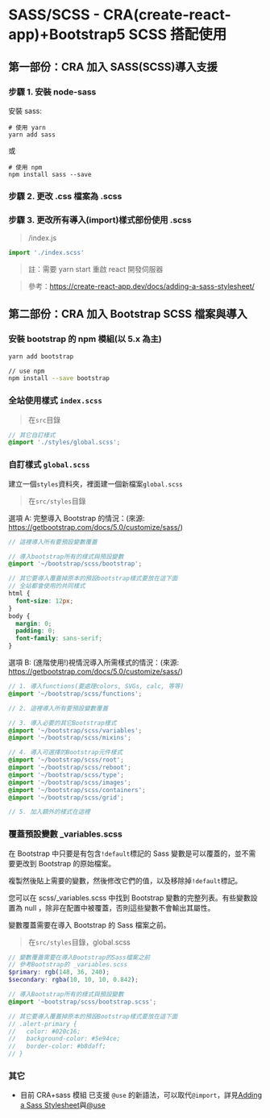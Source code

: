 # SASS/SCSS - CRA(create-react-app)+Bootstrap5 SCSS 搭配使用

## 第一部份：CRA 加入 SASS(SCSS)導入支援

### 步驟 1. 安裝 node-sass

安裝 sass:

```
# 使用 yarn
yarn add sass

```

或

```
# 使用 npm
npm install sass --save
```

### 步驟 2. 更改 .css 檔案為 .scss

### 步驟 3. 更改所有導入(import)樣式部份使用 .scss

> /index.js

```js
import './index.scss'
```

> 註：需要 yarn start 重啟 react 開發伺服器

> 參考：https://create-react-app.dev/docs/adding-a-sass-stylesheet/

## 第二部份：CRA 加入 Bootstrap SCSS 檔案與導入

### 安裝 bootstrap 的 npm 模組(以 5.x 為主)

```sh
yarn add bootstrap

// use npm
npm install --save bootstrap
```

### 全站使用樣式 `index.scss`

> 在`src`目錄

```scss
// 其它自訂樣式
@import './styles/global.scss';
```

### 自訂樣式 `global.scss`

建立一個`styles`資料夾，裡面建一個新檔案`global.scss`

> 在`src/styles`目錄

選項 A: 完整導入 Bootstrap 的情況：(來源: https://getbootstrap.com/docs/5.0/customize/sass/)

```scss
// 這裡導入所有要預設變數覆蓋

// 導入bootstrap所有的樣式與預設變數
@import '~/bootstrap/scss/bootstrap';

// 其它要導入覆蓋掉原本的預設bootstrap樣式要放在這下面
// 全站都會使用的共同樣式
html {
  font-size: 12px;
}
body {
  margin: 0;
  padding: 0;
  font-family: sans-serif;
}
```

選項 B: (進階使用!)視情況導入所需樣式的情況：(來源: https://getbootstrap.com/docs/5.0/customize/sass/)

```scss
// 1. 導入functions(要處理colors, SVGs, calc, 等等)
@import '~/bootstrap/scss/functions';

// 2. 這裡導入所有要預設變數覆蓋

// 3. 導入必要的其它Bootstrap樣式
@import '~/bootstrap/scss/variables';
@import '~/bootstrap/scss/mixins';

// 4. 導入可選擇的Bootstrap元件樣式
@import '~/bootstrap/scss/root';
@import '~/bootstrap/scss/reboot';
@import '~/bootstrap/scss/type';
@import '~/bootstrap/scss/images';
@import '~/bootstrap/scss/containers';
@import '~/bootstrap/scss/grid';

// 5. 加入額外的樣式在這裡
```

### 覆蓋預設變數 \_variables.scss

在 Bootstrap 中只要是有包含`!default`標記的 Sass 變數是可以覆蓋的，並不需要更改到 Bootstrap 的原始檔案。

複製然後貼上需要的變數，然後修改它們的值，以及移除掉`!default`標記。

您可以在 scss/\_variables.scss 中找到 Bootstrap 變數的完整列表。有些變數設置為 null ，除非在配置中被覆蓋，否則這些變數不會輸出其屬性。

變數覆蓋需要在導入 Bootstrap 的 Sass 檔案之前。

> 在`src/styles`目錄，global.scss

```scss
// 變數覆蓋需要在導入Bootstrap的Sass檔案之前
// 參考Bootstrap的 _variables.scss
$primary: rgb(148, 36, 240);
$secondary: rgba(10, 10, 10, 0.842);

// 導入Bootstrap所有的樣式與預設變數
@import '~bootstrap/scss/bootstrap.scss';

// 其它要導入覆蓋掉原本的預設Bootstrap樣式要放在這下面
// .alert-primary {
//   color: #020c16;
//   background-color: #5e94ce;
//   border-color: #b8daff;
// }
```

### 其它

- 目前 CRA+sass 模組 已支援 `@use` 的新語法，可以取代`@import`，詳見[Adding a Sass Stylesheet](https://create-react-app.dev/docs/adding-a-sass-stylesheet/)與[@use](https://sass-lang.com/documentation/at-rules/use)
